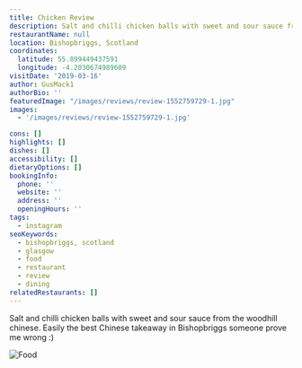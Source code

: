 ```yaml
---
title: Chicken Review
description: Salt and chilli chicken balls with sweet and sour sauce from the woodhill chinese. Easily the best Chinese takeaway in Bishopbriggs someone prove me wrong :)
restaurantName: null
location: Bishopbriggs, Scotland
coordinates:
  latitude: 55.899449437591
  longitude: -4.2030674989609
visitDate: '2019-03-16'
author: GusMack1
authorBio: ''
featuredImage: "/images/reviews/review-1552759729-1.jpg"
images:
  - '/images/reviews/review-1552759729-1.jpg'

cons: []
highlights: []
dishes: []
accessibility: []
dietaryOptions: []
bookingInfo:
  phone: ''
  website: ''
  address: ''
  openingHours: ''
tags:
  - instagram
seoKeywords:
  - bishopbriggs, scotland
  - glasgow
  - food
  - restaurant
  - review
  - dining
relatedRestaurants: []
---
```


Salt and chilli chicken balls with sweet and sour sauce from the woodhill chinese. Easily the best Chinese takeaway in Bishopbriggs someone prove me wrong :)

![Food](/images/reviews/review-1552759729-1.jpg)
